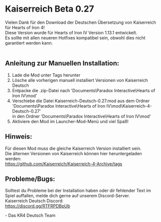 # Kaiserreich Beta 0.27
Vielen Dank für den Download der Deutschen Übersetzung von Kaiserreich für Hearts of Iron 4!<br>
Diese Version wurde für Hearts of Iron IV Version 1.13.1 entwickelt.<br>
Es sollte mit allen neueren Hotfixes kompatibel sein, obwohl dies nicht garantiert werden kann.<br><br>

## Anleitung zur Manuellen Installation:
1. Lade die Mod unter Tags herunter
2. Lösche alle vorherigen manuell installiert Versionen von Kaiserreich Deutsch
3. Entpacke die .zip-Datei nach 'Documents\Paradox Interactive\Hearts of Iron IV\mod'
4. Verschiebe die Datei Kaiserreich-Deutsch-0.27.mod aus dem Ordner 'Documents\Paradox Interactive\Hearts of Iron IV\mod\Kaiserreich-4-Deutsch-0.27'<br>
in den Ordner 'Documents\Paradox Interactive\Hearts of Iron IV\mod'
5. Aktiviere den Mod im Launcher-Mod-Menü und viel Spaß!

## Hinweis:
Für diesen Mod muss die gleiche Kaiserreich Version installiert sein.<br>
Die älternen Versionen von Kaiserreich können hier heruntergeladen werden:<br>
https://github.com/Kaiserreich/Kaiserreich-4-Archive/tags<br>


## Probleme/Bugs:
Solltest du Probleme bei der Installation haben oder dir fehlender Text im Spiel auffallen, melde dich gerne auf unserem Discord-Server.<br>
Kaiserreich Deutsch Discord:<br>
https://discord.gg/RTFRPDBpUb<br>

\- Das KR4 Deutsch Team

